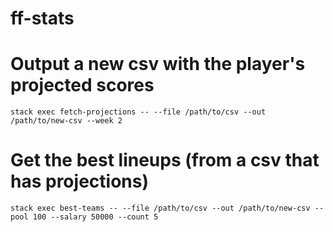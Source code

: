 # ff-stats

# Output a new csv with the player's projected scores

`stack exec fetch-projections -- --file /path/to/csv --out /path/to/new-csv --week 2`

# Get the best lineups (from a csv that has projections)

`stack exec best-teams -- --file /path/to/csv --out /path/to/new-csv --pool 100 --salary 50000 --count 5`

